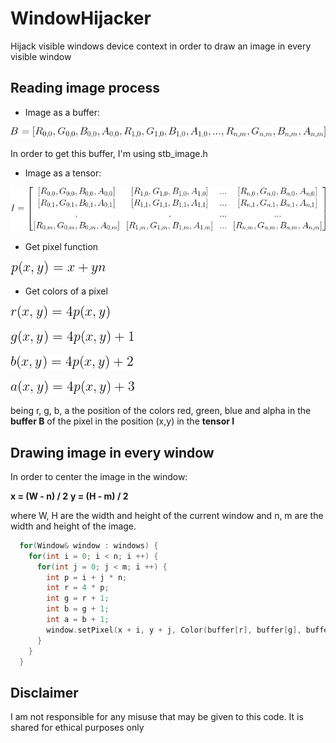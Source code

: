 # WindowHijacker
Hijack visible windows device context in order to draw an image in every visible window

## Reading image process

* Image as a buffer:

![alt text](https://github.com/MorcilloSanz/WindowHijacker/blob/main/img/imageBuffer.png)

In order to get this buffer, I'm using stb_image.h

* Image as a tensor:

![alt text](https://github.com/MorcilloSanz/WindowHijacker/blob/main/img/imageTensor.png)

* Get pixel function

![alt text](https://github.com/MorcilloSanz/WindowHijacker/blob/main/img/pfun.png)

* Get colors of a pixel

![alt text](https://github.com/MorcilloSanz/WindowHijacker/blob/main/img/rfun.png)

![alt text](https://github.com/MorcilloSanz/WindowHijacker/blob/main/img/gfun.png)

![alt text](https://github.com/MorcilloSanz/WindowHijacker/blob/main/img/bfun.png)

![alt text](https://github.com/MorcilloSanz/WindowHijacker/blob/main/img/afun.png)

being r, g, b, a the position of the colors red, green, blue and alpha in the **buffer B** of the pixel in the position (x,y) in the **tensor I**

## Drawing image in every window
In order to center the image in the window:

**x = (W - n) / 2**
**y = (H - m) / 2**

where W, H are the width and height of the current window and n, m are the width and height of the image.

```c
  for(Window& window : windows) {
    for(int i = 0; i < n; i ++) {
      for(int j = 0; j < m; i ++) {
        int p = i + j * n;
        int r = 4 * p;
        int g = r + 1;
        int b = g + 1;
        int a = b + 1;
        window.setPixel(x + i, y + j, Color(buffer[r], buffer[g], buffer[b], buffer[a]));
      }
    }
  }
```

## Disclaimer

I am not responsible for any misuse that may be given to this code. It is shared for ethical purposes only

